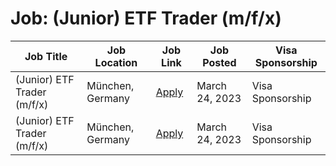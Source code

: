 # Job: (Junior) ETF Trader (m/f/x)

| Job Title | Job Location | Job Link | Job Posted | Visa Sponsorship |
| --- | --- | --- | --- | --- |
| (Junior) ETF Trader (m/f/x) | München, Germany | [Apply](https://jobs.smartrecruiters.com/ScalableGmbH/743999889775637--junior-etf-trader-m-f-x-) | March 24, 2023 | Visa Sponsorship |
| (Junior) ETF Trader (m/f/x) | München, Germany | [Apply](https://jobs.smartrecruiters.com/ScalableGmbH/743999889775637--junior-etf-trader-m-f-x-) | March 24, 2023 | Visa Sponsorship |
